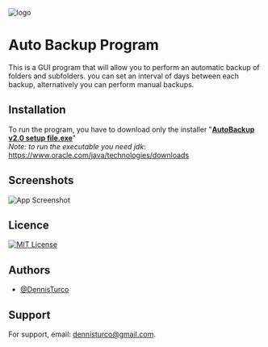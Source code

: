 
![logo](https://user-images.githubusercontent.com/57963761/198322350-d339a617-0c69-427f-8fce-cf15683dc5b8.png)

# Auto Backup Program

This is a GUI program that will allow you to perform an automatic backup of folders and subfolders.
you can set an interval of days between each backup, alternatively you can perform manual backups.

## Installation
To run the program, you have to download only the installer "**<ins>AutoBackup v2.0 setup file.exe</ins>**"<br>
*Note: to run the executable you need jdk*: https://www.oracle.com/java/technologies/downloads 
## Screenshots

![App Screenshot](https://via.placeholder.com/468x300?text=App+Screenshot+Here)


## Licence

[![MIT License](https://img.shields.io/badge/License-MIT-green.svg)](https://choosealicense.com/licenses/mit/)

## Authors

- [@DennisTurco](https://www.github.com/DennisTurco)


## Support

For support, email: dennisturco@gmail.com.
